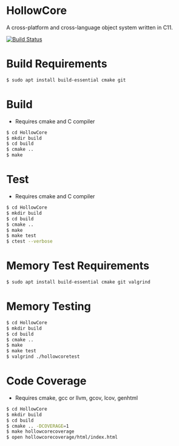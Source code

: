 # HollowCore
A cross-platform and cross-language object system written in C11.

[![Build Status](https://travis-ci.org/HollowCore/HollowCore.svg?branch=master)](https://travis-ci.org/HollowCore/HollowCore)

# Build Requirements
```bash
$ sudo apt install build-essential cmake git
```

# Build
* Requires cmake and C compiler

```bash
$ cd HollowCore
$ mkdir build
$ cd build
$ cmake ..
$ make
```

# Test
* Requires cmake and C compiler

```bash
$ cd HollowCore
$ mkdir build
$ cd build
$ cmake ..
$ make
$ make test
$ ctest --verbose
```

# Memory Test Requirements
```bash
$ sudo apt install build-essential cmake git valgrind
```

# Memory Testing
```bash
$ cd HollowCore
$ mkdir build
$ cd build
$ cmake ..
$ make
$ make test
$ valgrind ./hollowcoretest
```

# Code Coverage
* Requires cmake, gcc or llvm, gcov, lcov, genhtml

```bash
$ cd HollowCore
$ mkdir build
$ cd build
$ cmake .. -DCOVERAGE=1
$ make hollowcorecoverage
$ open hollowcorecoverage/html/index.html
```
